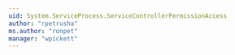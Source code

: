 ```yaml
---
uid: System.ServiceProcess.ServiceControllerPermissionAccess
author: "rpetrusha"
ms.author: "ronpet"
manager: "wpickett"
---
```

